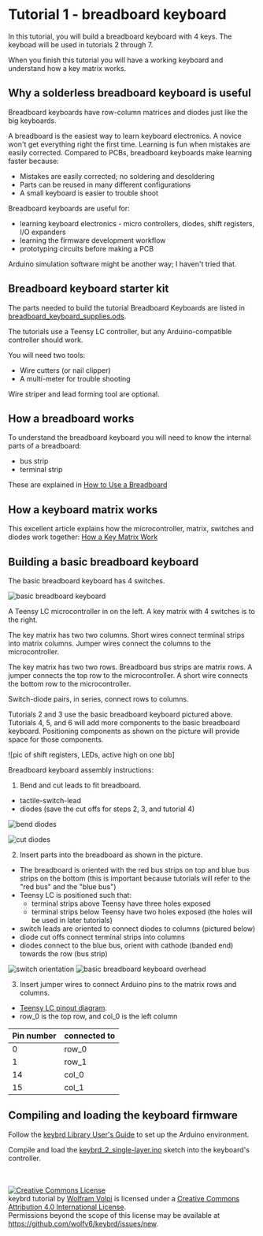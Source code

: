Tutorial 1 - breadboard keyboard
================================
In this tutorial, you will build a breadboard keyboard with 4 keys.
The keyboad will be used in tutorials 2 through 7.

When you finish this tutorial you will have a working keyboard and understand how a key matrix works.

## Why a solderless breadboard keyboard is useful
Breadboard keyboards have row-column matrices and diodes just like the big keyboards.

A breadboard is the easiest way to learn keyboard electronics.
A novice won't get everything right the first time.
Learning is fun when mistakes are easily corrected.
Compared to PCBs, breadboard keyboards make learning faster because:
* Mistakes are easily corrected; no soldering and desoldering
* Parts can be reused in many different configurations
* A small keyboard is easier to trouble shoot

Breadboard keyboards are useful for:
* learning keyboard electronics - micro controllers, diodes, shift registers, I/O expanders
* learning the firmware development workflow
* prototyping circuits before making a PCB

Arduino simulation software might be another way; I haven't tried that.

## Breadboard keyboard starter kit
The parts needed to build the tutorial Breadboard Keyboards are listed in [breadboard_keyboard_supplies.ods](breadboard_keyboard_supplies.ods).

The tutorials use a Teensy LC controller, but any Arduino-compatible controller should work.

You will need two tools:
* Wire cutters (or nail clipper)
* A multi-meter for trouble shooting

Wire striper and lead forming tool are optional.

## How a breadboard works
To understand the breadboard keyboard you will need to know the internal parts of a breadboard:
* bus strip
* terminal strip

These are explained in [How to Use a Breadboard](https://learn.sparkfun.com/tutorials/how-to-use-a-breadboard)

## How a keyboard matrix works
This excellent article explains how the microcontroller, matrix, switches and diodes work together:
[How a Key Matrix Work](http://pcbheaven.com/wikipages/How_Key_Matrices_Works/)

## Building a basic breadboard keyboard
The basic breadboard keyboard has 4 switches.

![basic breadboard keyboard](keybrd_1_breadboard_images/breadboard_keyboard_2x2.JPG "basic breadboard keyboard")

A Teensy LC microcontroller in on the left.
A key matrix with 4 switches is to the right.

The key matrix has two two columns.
Short wires connect terminal strips into matrix columns.
Jumper wires connect the columns to the microcontroller.

The key matrix has two two rows.
Breadboard bus strips are matrix rows.
A jumper connects the top row to the microcontroller.
A short wire connects the bottom row to the microcontroller.

Switch-diode pairs, in series, connect rows to columns.

Tutorials 2 and 3 use the basic breadboard keyboard pictured above.
Tutorials 4, 5, and 6 will add more components to the basic breadboard keyboard.
Positioning components as shown on the picture will provide space for those components.

![pic of shift registers, LEDs, active high on one bb]

Breadboard keyboard assembly instructions:

1. Bend and cut leads to fit breadboard.
 * tactile-switch-lead
 * diodes (save the cut offs for steps 2, 3, and tutorial 4)

 ![bend diodes](keybrd_1_breadboard_images/diodes_bend_en_masse.JPG "bend diodes")

 ![cut diodes](keybrd_1_breadboard_images/diodes_cut.JPG "cut diodes")

2. Insert parts into the breadboard as shown in the picture.
 * The breadboard is oriented with the red bus strips on top and blue bus strips on the bottom
   (this is important because tutorials will refer to the "red bus" and the "blue bus")
 * Teensy LC is positioned such that:
   * terminal strips above Teensy have three holes exposed
   * terminal strips below Teensy have two holes exposed
     (the holes will be used in later tutorials)
 * switch leads are oriented to connect diodes to columns (pictured below)
 * diode cut offs connect terminal strips into columns
 * diodes connect to the blue bus, orient with cathode (banded end) towards the row (bus strip)

 ![switch orientation](keybrd_1_breadboard_images/switch_orientation.JPG "switch orientation")
 ![basic breadboard keyboard overhead](keybrd_1_breadboard_images/breadboard_keyboard_2x2_overhead.JPG "basic breadboard keyboard overhead")

3. Insert jumper wires to connect Arduino pins to the matrix rows and columns.
 * [Teensy LC pinout diagram](https://www.pjrc.com/teensy/card6a_rev2.png).
 * row_0 is the top row, and col_0 is the left column

| Pin number | connected to |
|------------|--------------|
|  0         | row_0        |
|  1         | row_1        |
| 14         | col_0        |
| 15         | col_1        |

## Compiling and loading the keyboard firmware
Follow the [keybrd Library User's Guide](../doc/keybrd_library_user_guide.md) to set up the Arduino environment.

Compile and load the [keybrd_2_single-layer.ino](keybrd_2_single-layer/keybrd_2_single-layer.ino) sketch into the keyboard's controller.

<br><br>
<a rel="license" href="http://creativecommons.org/licenses/by/4.0/"><img alt="Creative Commons License" style="border-width:0" src="https://i.creativecommons.org/l/by/4.0/88x31.png" /></a><br /><span xmlns:dct="http://purl.org/dc/terms/" property="dct:title">keybrd tutorial</span> by <a xmlns:cc="http://creativecommons.org/ns#" href="https://github.com/wolfv6/keybrd" property="cc:attributionName" rel="cc:attributionURL">Wolfram Volpi</a> is licensed under a <a rel="license" href="http://creativecommons.org/licenses/by/4.0/">Creative Commons Attribution 4.0 International License</a>.<br />Permissions beyond the scope of this license may be available at <a xmlns:cc="http://creativecommons.org/ns#" href="https://github.com/wolfv6/keybrd/issues/new" rel="cc:morePermissions">https://github.com/wolfv6/keybrd/issues/new</a>.
